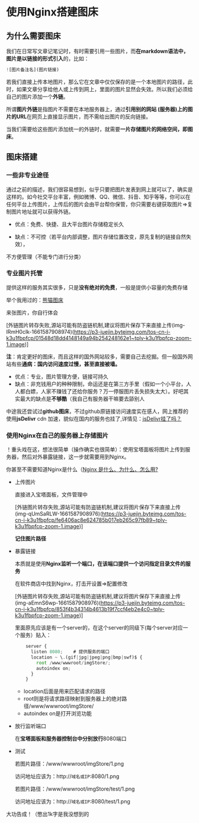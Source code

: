 # 使用Nginx搭建图床

## 为什么需要图床

我们在日常写文章记笔记时，有时需要引用一些图片，而**在markdown语法中，图片是以链接的形式引入**的，比如：

```js
![图片备注名](图片链接)
```

若我们直接上传本地图片，那么它在文章中仅仅保存的是一个本地图片的路径，此时，如果文章分享给他人或上传到网上，里面的图片显然会失效。所以我们必须给自己的图片添加一个**外链**。

所谓**图片外链**是指图片不需要在本地服务器上，通过**引用别的网站 (服务器)上的图片的URL**在网页上直接显示图片，而不需给出图片的反向链接。

当我们需要给这些图片添加统一的外链时，就需要**一片存储图片的网络空间，即图床**。

## 图床搭建

### 一些非专业途径

通过之前的描述，我们很容易想到，似乎只要把图片发表到网上就可以了，确实是这样的。如今社交平台丰富，例如微博、QQ、微信、抖音、知乎等等，你可以在任何平台上传图片，上传后的图片会由平台帮你保管，你只需要右键获取图片=>复制图片地址就可以获得外链。

- 优点：免费、快捷、且大平台图片存储稳定长久

- 缺点：不可控（若平台内部调整，图片存储位置改变，原先复制的链接自然失效），

不方便管理（不能专门进行分类）

### 专业图片托管

提供这样的服务其实很多，只是**没有绝对的免费**，一般是提供小容量的免费存储

举个我用过的：[熊猫图床](https://www.pandaimg.com/)

来张图片，你自行体会

[外链图片转存失败,源站可能有防盗链机制,建议将图片保存下来直接上传(img-lRmH0clk-1661587908974)(https://p3-juejin.byteimg.com/tos-cn-i-k3u1fbpfcp/01548d18dd4148149a94b254248162e1~tplv-k3u1fbpfcp-zoom-1.image)]

**注**：肯定更好的图床，而且这样的国外网站较多，需要自己去挖掘。但一般国外网站有些**通病：国内访问速度过慢，甚至直接被墙。**

- 优点：专业，图片管理方便，链接可持久
- 缺点：非充钱用户的种种限制，命运还是在第三方手里（假如一个小平台，人人都白嫖，人家不赚钱了还给你服务？万一停服图片丢失损失太大）。好吧其实最大的缺点是**不够酷**（我自己有服务器干嘛要去舔别人

中途我还尝试过**github图床**，不过github原链接访问速度实在感人，网上推荐的使用**jsDelivr** cdn 加速，貌似在国内的服务也挂了,详情见：[jsDelivr挂了吗？](https://www.zhihu.com/question/533766356)

### 使用Nginx在自己的服务器上存储图片

！重头戏在这，想法很简单（操作确实也很简单）：使用宝塔面板将图片上传到服务器，然后对外暴露链接，这一步就需要用到Nginx。

你甚至不需要知道Nginx是什么（[Nginx 是什么、为什么、怎么用?](https://zhuanlan.zhihu.com/p/364588916)

- 上传图片

  直接进入宝塔面板，文件管理中

  [外链图片转存失败,源站可能有防盗链机制,建议将图片保存下来直接上传(img-qUmSaRLW-1661587908976)(https://p3-juejin.byteimg.com/tos-cn-i-k3u1fbpfcp/fe6406ac8e624785b017eb265c97fb89~tplv-k3u1fbpfcp-zoom-1.image)]

  **记住图片路径**

- 暴露链接

  本质就是使用**Nginx监听一个端口，在该端口提供一个访问指定目录文件的服务**

  在软件商店中找到Nginx，打击开设置=>配置修改

  [外链图片转存失败,源站可能有防盗链机制,建议将图片保存下来直接上传(img-aEmnS6wp-1661587908976)(https://p3-juejin.byteimg.com/tos-cn-i-k3u1fbpfcp/853f4b34314b4613b19f7ccf4eb2e4c0~tplv-k3u1fbpfcp-zoom-1.image)]

  里面原先应该是有一个server的，在这个server的同级下(每个server对应一个服务）贴入：

  ```js
      server {
        listen 8080;	# 提供服务的端口
        location ~ \.(gif|jpg|jpeg|png|bmp|swf)$ {
          root /www/wwwroot/imgStore/;    
          autoindex on;
        }
      }
  ```

  * location后面是用来匹配请求的路径
  * root则是将请求路径映射到服务器上的绝对路径/www/wwwroot/imgStore/
  * autoindex on是打开浏览功能

- 放行监听端口

  在**宝塔面板和服务器控制台中分别放行**8080端口

- 测试

  若图片路径：/www/wwwroot/imgStore/1.png

  访问地址应该为：http://`域名或IP`:8080/1.png

  若图片路径：/www/wwwroot/imgStore/test/1.png

  访问地址应该为：http://`域名或IP`:8080/test/1.png

大功告成！（憋出1k字是我没想到的
